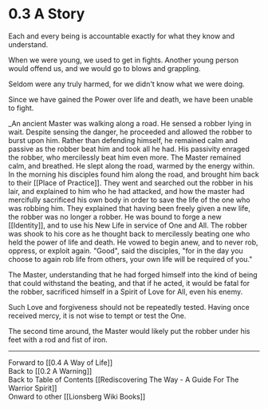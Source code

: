 # 0.3 A Story

Each and every being is accountable exactly for what they know and understand. 

When we were young, we used to get in fights. Another young person would offend us, and we would go to blows and grappling. 

Seldom were any truly harmed, for we didn't know what we were doing. 

Since we have gained the Power over life and death, we have been unable to fight. 

_An ancient Master was walking along a road. He sensed a robber lying in wait. Despite sensing the danger, he proceeded and allowed the robber to burst upon him. Rather than defending himself, he remained calm and passive as the robber beat him and took all he had. His passivity enraged the robber, who mercilessly beat him even more. The Master remained calm, and breathed. He slept along the road, warmed by the energy within. In the morning his disciples found him along the road, and brought him back to their [[Place of Practice]]. They went and searched out the robber in his lair, and explained to him who he had attacked, and how the master had mercifully sacrificed his own body in order to save the life of the one who was robbing him. They explained that having been freely given a new life, the robber was no longer a robber. He was bound to forge a new [[Identity]], and to use his New Life in service of One and All. The robber was shook to his core as he thought back to mercilessly beating one who held the power of life and death. He vowed to begin anew, and to never rob, oppress, or exploit again. "Good", said the disciples, "for in the day you choose to again rob life from others, your own life will be required of you."

The Master, understanding that he had forged himself into the kind of being that could withstand the beating, and that if he acted, it would be fatal for the robber, sacrificed himself in a Spirit of Love for All, even his enemy. 

Such Love and forgiveness should not be repeatedly tested. Having once received mercy, it is not wise to tempt or test the One. 

The second time around, the Master would likely put the robber under his feet with a rod and fist of iron. 

____
Forward to [[0.4 A Way of Life]]  
Back to [[0.2 A Warning]]  
Back to Table of Contents [[Rediscovering The Way - A Guide For The Warrior Spirit]]  
Onward to other [[Lionsberg Wiki Books]]  
